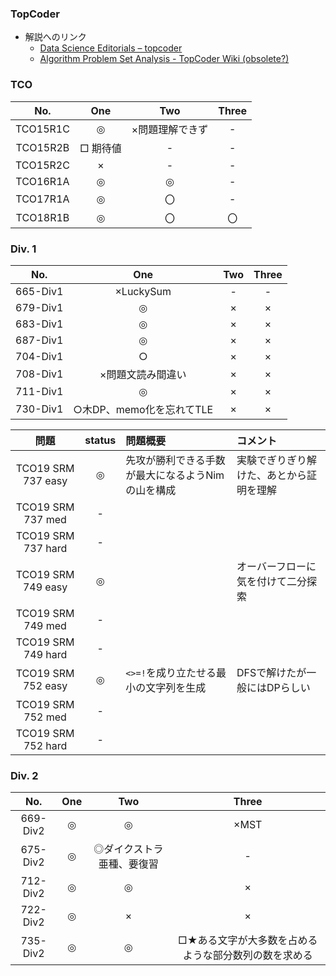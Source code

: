 ### TopCoder

* 解説へのリンク
  * [Data Science Editorials – topcoder](https://www.topcoder.com/community/data-science/data-science-editorials/)
  * [Algorithm Problem Set Analysis - TopCoder Wiki (obsolete?)](http://apps.topcoder.com/wiki/display/tc/Algorithm+Problem+Set+Analysis)


### TCO

| No. |One|Two|Three|
|:---:|:-:|:-:|:-:|
| TCO15R1C |◎|×問題理解できず|-|
| TCO15R2B |□ 期待値|-|-|
| TCO15R2C |×|-|-|
| TCO16R1A |◎|◎|-|
| TCO17R1A |◎|〇|-|
| TCO18R1B |◎|〇|〇|

### Div. 1

| No. |One|Two|Three|
|:---:|:-:|:-:|:-:|
| 665-Div1 |×LuckySum|-|-|
| 679-Div1 |◎|×|×|
| 683-Div1 |◎|×|×|
| 687-Div1 |◎|×|×|
| 704-Div1 |○|×|×|
| 708-Div1 |×問題文読み間違い|×|×|
| 711-Div1 |◎|×|×|
| 730-Div1 |○木DP、memo化を忘れてTLE|×|×|

| 問題 | status | 問題概要 | コメント |
|:---:|:-:|:-|:-|
| TCO19 SRM 737 easy | ◎ | 先攻が勝利できる手数が最大になるようNimの山を構成 | 実験でぎりぎり解けた、あとから証明を理解 |
| TCO19 SRM 737 med  |- |  |  |
| TCO19 SRM 737 hard |- |  |  |
| TCO19 SRM 749 easy |◎|  |オーバーフローに気を付けて二分探索|
| TCO19 SRM 749 med  |- |  |  |
| TCO19 SRM 749 hard |- |  |  |
| TCO19 SRM 752 easy |◎|`<>=!`を成り立たせる最小の文字列を生成|DFSで解けたが一般にはDPらしい|
| TCO19 SRM 752 med  |- |  |  |
| TCO19 SRM 752 hard |- |  |  |

### Div. 2

| No. |One|Two|Three|
|:---:|:-:|:-:|:-:|
| 669-Div2 |◎|◎|×MST|
| 675-Div2 |◎|◎ダイクストラ亜種、要復習|-|
| 712-Div2 |◎|◎|×|
| 722-Div2 |◎|×|×|
| 735-Div2 |◎|◎|□★ある文字が大多数を占めるような部分数列の数を求める|
